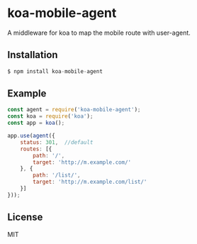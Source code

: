 # koa-mobile-agent
A middleware for koa to map the mobile route with user-agent.


## Installation

```js
$ npm install koa-mobile-agent
```

## Example

```js
const agent = require('koa-mobile-agent');
const koa = require('koa');
const app = koa();

app.use(agent({
    status: 301,  //default
    routes: [{
        path: '/',
        target: 'http://m.example.com/'
    }, {
        path: '/list/',
        target: 'http://m.example.com/list/'
    }]
}));
```
## License

  MIT